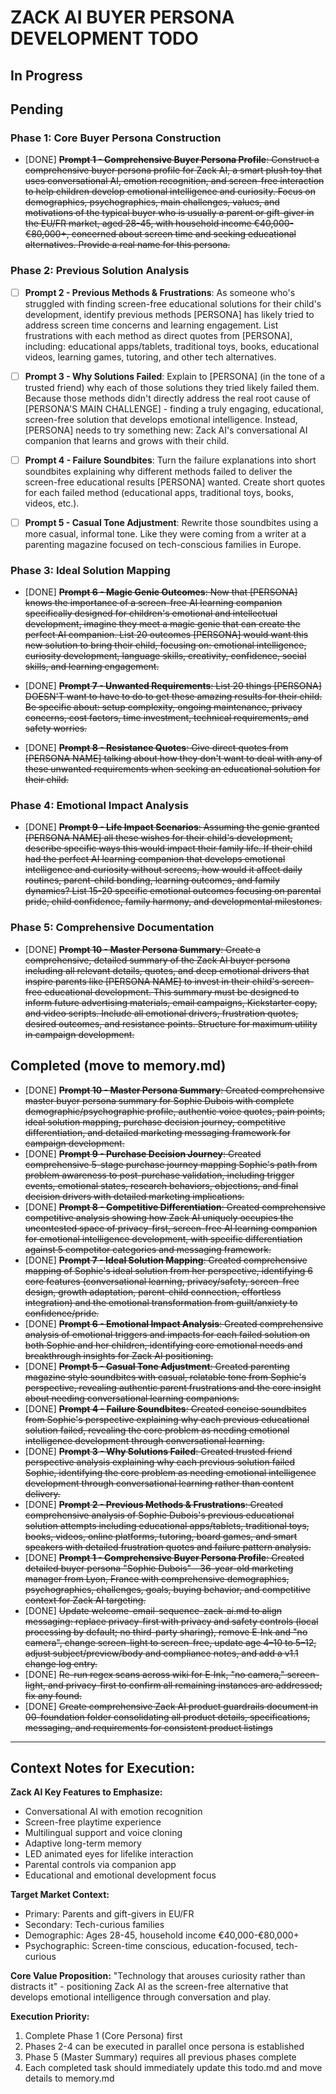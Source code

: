 # ZACK AI BUYER PERSONA DEVELOPMENT TODO

## In Progress

## Pending

### Phase 1: Core Buyer Persona Construction
- [DONE] ~~**Prompt 1 - Comprehensive Buyer Persona Profile**: Construct a comprehensive buyer persona profile for Zack AI, a smart plush toy that uses conversational AI, emotion recognition, and screen-free interaction to help children develop emotional intelligence and curiosity. Focus on demographics, psychographics, main challenges, values, and motivations of the typical buyer who is usually a parent or gift-giver in the EU/FR market, aged 28-45, with household income €40,000-€80,000+, concerned about screen time and seeking educational alternatives. Provide a real name for this persona.~~

### Phase 2: Previous Solution Analysis  
- [ ] **Prompt 2 - Previous Methods & Frustrations**: As someone who's struggled with finding screen-free educational solutions for their child's development, identify previous methods [PERSONA] has likely tried to address screen time concerns and learning engagement. List frustrations with each method as direct quotes from [PERSONA], including: educational apps/tablets, traditional toys, books, educational videos, learning games, tutoring, and other tech alternatives.

- [ ] **Prompt 3 - Why Solutions Failed**: Explain to [PERSONA] (in the tone of a trusted friend) why each of those solutions they tried likely failed them. Because those methods didn't directly address the real root cause of [PERSONA'S MAIN CHALLENGE] - finding a truly engaging, educational, screen-free solution that develops emotional intelligence. Instead, [PERSONA] needs to try something new: Zack AI's conversational AI companion that learns and grows with their child.

- [ ] **Prompt 4 - Failure Soundbites**: Turn the failure explanations into short soundbites explaining why different methods failed to deliver the screen-free educational results [PERSONA] wanted. Create short quotes for each failed method (educational apps, traditional toys, books, videos, etc.).

- [ ] **Prompt 5 - Casual Tone Adjustment**: Rewrite those soundbites using a more casual, informal tone. Like they were coming from a writer at a parenting magazine focused on tech-conscious families in Europe.

### Phase 3: Ideal Solution Mapping
- [DONE] ~~**Prompt 6 - Magic Genie Outcomes**: Now that [PERSONA] knows the importance of a screen-free AI learning companion specifically designed for children's emotional and intellectual development, imagine they meet a magic genie that can create the perfect AI companion. List 20 outcomes [PERSONA] would want this new solution to bring their child, focusing on: emotional intelligence, curiosity development, language skills, creativity, confidence, social skills, and learning engagement.~~

- [DONE] ~~**Prompt 7 - Unwanted Requirements**: List 20 things [PERSONA] DOESN'T want to have to do to get these amazing results for their child. Be specific about: setup complexity, ongoing maintenance, privacy concerns, cost factors, time investment, technical requirements, and safety worries.~~

- [DONE] ~~**Prompt 8 - Resistance Quotes**: Give direct quotes from [PERSONA NAME] talking about how they don't want to deal with any of these unwanted requirements when seeking an educational solution for their child.~~

### Phase 4: Emotional Impact Analysis
- [DONE] ~~**Prompt 9 - Life Impact Scenarios**: Assuming the genie granted [PERSONA NAME] all these wishes for their child's development, describe specific ways this would impact their family life. If their child had the perfect AI learning companion that develops emotional intelligence and curiosity without screens, how would it affect daily routines, parent-child bonding, learning outcomes, and family dynamics? List 15-20 specific emotional outcomes focusing on parental pride, child confidence, family harmony, and developmental milestones.~~

### Phase 5: Comprehensive Documentation
- [DONE] ~~**Prompt 10 - Master Persona Summary**: Create a comprehensive, detailed summary of the Zack AI buyer persona including all relevant details, quotes, and deep emotional drivers that inspire parents like [PERSONA NAME] to invest in their child's screen-free educational development. This summary must be designed to inform future advertising materials, email campaigns, Kickstarter copy, and video scripts. Include all emotional drivers, frustration quotes, desired outcomes, and resistance points. Structure for maximum utility in campaign development.~~

## Completed (move to memory.md)
- [DONE] ~~**Prompt 10 - Master Persona Summary**: Created comprehensive master buyer persona summary for Sophie Dubois with complete demographic/psychographic profile, authentic voice quotes, pain points, ideal solution mapping, purchase decision journey, competitive differentiation, and detailed marketing messaging framework for campaign development.~~
- [DONE] ~~**Prompt 9 - Purchase Decision Journey**: Created comprehensive 5-stage purchase journey mapping Sophie's path from problem awareness to post-purchase validation, including trigger events, emotional states, research behaviors, objections, and final decision drivers with detailed marketing implications.~~
- [DONE] ~~**Prompt 8 - Competitive Differentiation**: Created comprehensive competitive analysis showing how Zack AI uniquely occupies the uncontested space of privacy-first, screen-free AI learning companion for emotional intelligence development, with specific differentiation against 5 competitor categories and messaging framework.~~
- [DONE] ~~**Prompt 7 - Ideal Solution Mapping**: Created comprehensive mapping of Sophie's ideal solution from her perspective, identifying 6 core features (conversational learning, privacy/safety, screen-free design, growth adaptation, parent-child connection, effortless integration) and the emotional transformation from guilt/anxiety to confidence/pride.~~
- [DONE] ~~**Prompt 6 - Emotional Impact Analysis**: Created comprehensive analysis of emotional triggers and impacts for each failed solution on both Sophie and her children, identifying core emotional needs and breakthrough insights for Zack AI positioning.~~
- [DONE] ~~**Prompt 5 - Casual Tone Adjustment**: Created parenting magazine style soundbites with casual, relatable tone from Sophie's perspective, revealing authentic parent frustrations and the core insight about needing conversational learning companions.~~
- [DONE] ~~**Prompt 4 - Failure Soundbites**: Created concise soundbites from Sophie's perspective explaining why each previous educational solution failed, revealing the core problem as needing emotional intelligence development through conversational learning.~~
- [DONE] ~~**Prompt 3 - Why Solutions Failed**: Created trusted friend perspective analysis explaining why each previous solution failed Sophie, identifying the core problem as needing emotional intelligence development through conversational learning rather than content delivery.~~
- [DONE] ~~**Prompt 2 - Previous Methods & Frustrations**: Created comprehensive analysis of Sophie Dubois's previous educational solution attempts including educational apps/tablets, traditional toys, books, videos, online platforms, tutoring, board games, and smart speakers with detailed frustration quotes and failure pattern analysis.~~
- [DONE] ~~**Prompt 1 - Comprehensive Buyer Persona Profile**: Created detailed buyer persona "Sophie Dubois" - 36-year-old marketing manager from Lyon, France with comprehensive demographics, psychographics, challenges, goals, buying behavior, and competitive context for Zack AI targeting.~~
- [DONE] ~~Update welcome-email-sequence-zack-ai.md to align messaging: replace privacy-first with privacy and safety controls (local processing by default; no third-party sharing), remove E‑Ink and "no camera", change screen-light to screen-free, update age 4–10 to 5–12, adjust subject/preview/body and compliance notes, and add a v1.1 change log entry.~~
- [DONE] ~~Re-run regex scans across wiki for E‑Ink, "no camera," screen-light, and privacy-first to confirm all remaining instances are addressed; fix any found.~~
- [DONE] ~~Create comprehensive Zack AI product guardrails document in 00-foundation folder consolidating all product details, specifications, messaging, and requirements for consistent product listings~~

---

## Context Notes for Execution:

**Zack AI Key Features to Emphasize:**
- Conversational AI with emotion recognition
- Screen-free playtime experience  
- Multilingual support and voice cloning
- Adaptive long-term memory
- LED animated eyes for lifelike interaction
- Parental controls via companion app
- Educational and emotional development focus

**Target Market Context:**
- Primary: Parents and gift-givers in EU/FR
- Secondary: Tech-curious families
- Demographic: Ages 28-45, household income €40,000-€80,000+
- Psychographic: Screen-time conscious, education-focused, tech-curious

**Core Value Proposition:**
"Technology that arouses curiosity rather than distracts it" - positioning Zack AI as the screen-free alternative that develops emotional intelligence through conversation and play.

**Execution Priority:**
1. Complete Phase 1 (Core Persona) first
2. Phases 2-4 can be executed in parallel once persona is established  
3. Phase 5 (Master Summary) requires all previous phases complete
4. Each completed task should immediately update this todo.md and move details to memory.md